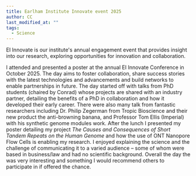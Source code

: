 ```yaml
---
title: Earlham Institute Innovate event 2025
author: CC
last_modified_at: ""
tags:
  - Science
---
```

<!-- excerpt start -->
EI Innovate is our institute's annual engagement event that provides insight into our research, exploring opportunities for innovation and collaboration.
<!-- excerpt end -->
I attended and presented a poster at the annual EI Innovate Conference in October 2025. The day aims to foster collaboration, share success stories with the latest technologies and advancements and build networks to enable partnerships in future. The day started off with talks from PhD students (chaired by Conrad) whose projects are shared with an industry partner, detailing the benefits of a PhD in collaboration and how it developed their early career. There were also many talk from fantastic researchers including Dr. Philip Zegerman from Tropic Bioscience and their new product the anti-browning banana, and Professor Tom Ellis \(Imperial\) with his synthetic genome modules work. After the lunch I presented my poster detailing my project *The Causes and Consequences of Short Tandem Repeats on the Human Genome* and how the use of ONT Nanopore Flow Cells is enabling my research. I enjoyed explaining the science and the challenge of communicating it to a varied audience – some of whom were based in business/law and had no scientific background. Overall the day the was very interesting and something I would recommend others to participate in if offered the chance.
